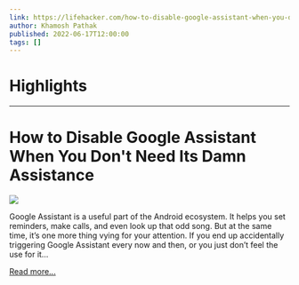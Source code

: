 ```yaml
---
link: https://lifehacker.com/how-to-disable-google-assistant-when-you-dont-need-its-1849075535
author: Khamosh Pathak
published: 2022-06-17T12:00:00
tags: []
---
```

# Highlights


---
# How to Disable Google Assistant When You Don't Need Its Damn Assistance
![](https://i.kinja-img.com/gawker-media/image/upload/s--fhG-RqYu--/c_fit,fl_progressive,q_80,w_636/5871b8abd347f7473e87f30f89dc7585.jpg)

Google Assistant is a useful part of the Android ecosystem. It helps you set reminders, make calls, and even look up that odd song. But at the same time, it’s one more thing vying for your attention. If you end up accidentally triggering Google Assistant every now and then, or you just don’t feel the use for it…

[Read more...](https://lifehacker.com/how-to-disable-google-assistant-when-you-dont-need-its-1849075535)